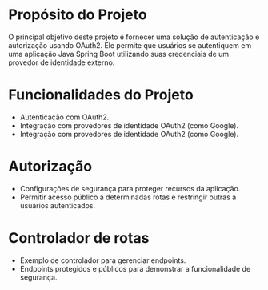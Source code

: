 # Propósito do Projeto
O principal objetivo deste projeto é fornecer uma solução de autenticação e autorização usando OAuth2. Ele permite que usuários se autentiquem em uma aplicação Java Spring Boot utilizando suas credenciais de um provedor de identidade externo.

# Funcionalidades do Projeto
* Autenticação com OAuth2.
* Integração com provedores de identidade OAuth2 (como Google).
* Integração com provedores de identidade OAuth2 (como Google).

# Autorização
* Configurações de segurança para proteger recursos da aplicação.
* Permitir acesso público a determinadas rotas e restringir outras a usuários autenticados.

# Controlador de rotas 
* Exemplo de controlador para gerenciar endpoints.
* Endpoints protegidos e públicos para demonstrar a funcionalidade de segurança.

